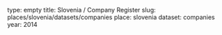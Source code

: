 type: empty
title: Slovenia / Company Register
slug: places/slovenia/datasets/companies
place: slovenia
dataset: companies
year: 2014
